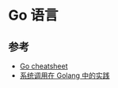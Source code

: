 # Go 语言

## 参考

* [Go cheatsheet](https://devhints.io/go)
* [系统调用在 Golang 中的实践](https://wweir.cc/post/%E7%B3%BB%E7%BB%9F%E8%B0%83%E7%94%A8%E5%9C%A8-golang-%E4%B8%AD%E7%9A%84%E5%AE%9E%E8%B7%B5/)